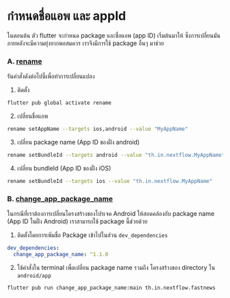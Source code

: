 
# กำหนดชื่อแอพ และ appId

ในตอนต้น ตัว flutter จะกำหนด package และชื่อแอพ (app ID) เริ่มต้นมาให้ ซึ่งการเปลี่ยนมันภายหลังจะมีความยุ่งยากพอสมควร เราจึงมีการใช้ package อื่นๆ มาช่วย 

### A. [rename](https://pub.dev/packages/rename)

รันคำสั่งดังต่อไปนี้เพื่อทำการเปลี่ยนแปลง

1. ติดตั้ง

```bash
flutter pub global activate rename
```

2. เปลี่ยนชื่อแอพ

```bash
rename setAppName --targets ios,android --value "MyAppName"
```

3. เปลี่ยน package name (App ID ของฝั่ง android)

```bash
rename setBundleId --targets android --value "th.in.nextflow.MyAppName"
```

4. เปลี่ยน bundleId (App ID ของฝั่ง iOS)

```bash
rename setBundleId --targets ios --value "th.in.nextflow.MyAppName"
```

### B. [change_app_package_name](https://pub.dev/packages/change_app_package_name)

ในกรณีที่เราต้องการเปลี่ยนโครงสร้างของโปรเจค Android ให้สอดคล้องกับ package name (App ID ในฝั่ง Android) เราสามารถใช้ package นี้ช่วยด้วย

1. ติดตั้งโดยการเพิ่มชื่อ Package เข้าไปในส่วน `dev_dependencies`

```yaml
dev_dependencies: 
  change_app_package_name: ^1.1.0
```

2. ใช้คำสั่งใน terminal เพื่อเปลี่ยน package name รวมถึง โครงสร้างของ directory ใน `android/app`

```bash
flutter pub run change_app_package_name:main th.in.nextflow.fastnews
```
